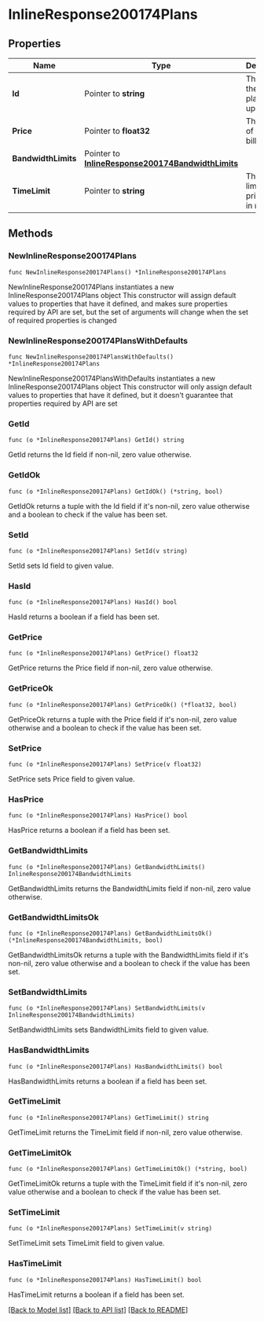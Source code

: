 # InlineResponse200174Plans

## Properties

Name | Type | Description | Notes
------------ | ------------- | ------------- | -------------
**Id** | Pointer to **string** | The id of the pricing plan to update. | [optional] 
**Price** | Pointer to **float32** | The price of the billing plan. | [optional] 
**BandwidthLimits** | Pointer to [**InlineResponse200174BandwidthLimits**](InlineResponse200174BandwidthLimits.md) |  | [optional] 
**TimeLimit** | Pointer to **string** | The time limit of the pricing plan in minutes. | [optional] 

## Methods

### NewInlineResponse200174Plans

`func NewInlineResponse200174Plans() *InlineResponse200174Plans`

NewInlineResponse200174Plans instantiates a new InlineResponse200174Plans object
This constructor will assign default values to properties that have it defined,
and makes sure properties required by API are set, but the set of arguments
will change when the set of required properties is changed

### NewInlineResponse200174PlansWithDefaults

`func NewInlineResponse200174PlansWithDefaults() *InlineResponse200174Plans`

NewInlineResponse200174PlansWithDefaults instantiates a new InlineResponse200174Plans object
This constructor will only assign default values to properties that have it defined,
but it doesn't guarantee that properties required by API are set

### GetId

`func (o *InlineResponse200174Plans) GetId() string`

GetId returns the Id field if non-nil, zero value otherwise.

### GetIdOk

`func (o *InlineResponse200174Plans) GetIdOk() (*string, bool)`

GetIdOk returns a tuple with the Id field if it's non-nil, zero value otherwise
and a boolean to check if the value has been set.

### SetId

`func (o *InlineResponse200174Plans) SetId(v string)`

SetId sets Id field to given value.

### HasId

`func (o *InlineResponse200174Plans) HasId() bool`

HasId returns a boolean if a field has been set.

### GetPrice

`func (o *InlineResponse200174Plans) GetPrice() float32`

GetPrice returns the Price field if non-nil, zero value otherwise.

### GetPriceOk

`func (o *InlineResponse200174Plans) GetPriceOk() (*float32, bool)`

GetPriceOk returns a tuple with the Price field if it's non-nil, zero value otherwise
and a boolean to check if the value has been set.

### SetPrice

`func (o *InlineResponse200174Plans) SetPrice(v float32)`

SetPrice sets Price field to given value.

### HasPrice

`func (o *InlineResponse200174Plans) HasPrice() bool`

HasPrice returns a boolean if a field has been set.

### GetBandwidthLimits

`func (o *InlineResponse200174Plans) GetBandwidthLimits() InlineResponse200174BandwidthLimits`

GetBandwidthLimits returns the BandwidthLimits field if non-nil, zero value otherwise.

### GetBandwidthLimitsOk

`func (o *InlineResponse200174Plans) GetBandwidthLimitsOk() (*InlineResponse200174BandwidthLimits, bool)`

GetBandwidthLimitsOk returns a tuple with the BandwidthLimits field if it's non-nil, zero value otherwise
and a boolean to check if the value has been set.

### SetBandwidthLimits

`func (o *InlineResponse200174Plans) SetBandwidthLimits(v InlineResponse200174BandwidthLimits)`

SetBandwidthLimits sets BandwidthLimits field to given value.

### HasBandwidthLimits

`func (o *InlineResponse200174Plans) HasBandwidthLimits() bool`

HasBandwidthLimits returns a boolean if a field has been set.

### GetTimeLimit

`func (o *InlineResponse200174Plans) GetTimeLimit() string`

GetTimeLimit returns the TimeLimit field if non-nil, zero value otherwise.

### GetTimeLimitOk

`func (o *InlineResponse200174Plans) GetTimeLimitOk() (*string, bool)`

GetTimeLimitOk returns a tuple with the TimeLimit field if it's non-nil, zero value otherwise
and a boolean to check if the value has been set.

### SetTimeLimit

`func (o *InlineResponse200174Plans) SetTimeLimit(v string)`

SetTimeLimit sets TimeLimit field to given value.

### HasTimeLimit

`func (o *InlineResponse200174Plans) HasTimeLimit() bool`

HasTimeLimit returns a boolean if a field has been set.


[[Back to Model list]](../README.md#documentation-for-models) [[Back to API list]](../README.md#documentation-for-api-endpoints) [[Back to README]](../README.md)


